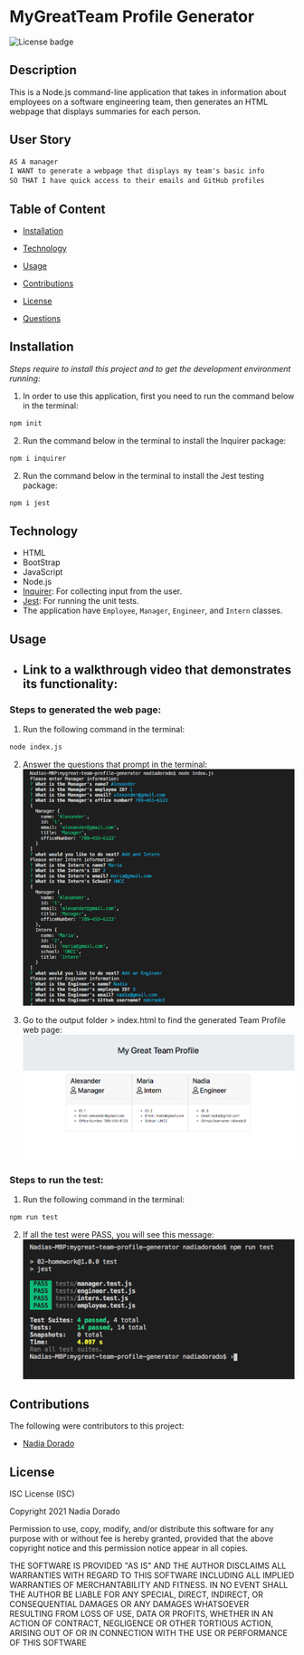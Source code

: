 # MyGreatTeam Profile Generator

![License badge](https://img.shields.io/badge/License-ISC-blue.svg)

## Description

This is a Node.js command-line application that takes in information about employees on a software engineering team, then generates an HTML webpage that displays summaries for each person.

## User Story

```md
AS A manager
I WANT to generate a webpage that displays my team's basic info
SO THAT I have quick access to their emails and GitHub profiles
```

## Table of Content

- [Installation](#installation)

- [Technology](#technology)

- [Usage](#usage)

- [Contributions](#contributions)

- [License](#license)

- [Questions](#questions)

## Installation

_Steps require to install this project and to get the development environment running:_

1. In order to use this application, first you need to run the command below in the terminal:

```bash
npm init
```

2. Run the command below in the terminal to install the Inquirer package:

```bash
npm i inquirer
```

2. Run the command below in the terminal to install the Jest testing package:

```bash
npm i jest
```

## Technology

- HTML
- BootStrap
- JavaScript
- Node.js
- [Inquirer](https://www.npmjs.com/package/inquirer): For collecting input from the user.
- [Jest](https://www.npmjs.com/package/jest): For running the unit tests.
- The application have `Employee`, `Manager`, `Engineer`, and `Intern` classes.

## Usage

- Link to a walkthrough video that demonstrates its functionality:
  -

### Steps to generated the web page:

1. Run the following command in the terminal:
```bash
node index.js
```
2. Answer the questions that prompt in the terminal:
   ![Questions in the Terminal](/Assets/img/questions.png)

3. Go to the output folder > index.html to find the generated Team Profile web page:
   ![Screenshot of the live generated web page](/Assets/img/html.png)

### Steps to run the test:
1. Run the following command in the terminal:
```bash
npm run test
```
2. If all the test were PASS, you will see this message:
   ![Test](/Assets/img/test.png)


## Contributions

The following were contributors to this project:

- [Nadia Dorado](https://github.com/ndorado3)

## License

ISC License (ISC)

Copyright 2021 Nadia Dorado

Permission to use, copy, modify, and/or distribute this software for any purpose with or without fee is hereby granted, provided that the above copyright notice and this permission notice appear in all copies.

THE SOFTWARE IS PROVIDED "AS IS" AND THE AUTHOR DISCLAIMS ALL WARRANTIES WITH REGARD TO THIS SOFTWARE INCLUDING ALL IMPLIED WARRANTIES OF MERCHANTABILITY AND FITNESS. IN NO EVENT SHALL THE AUTHOR BE LIABLE FOR ANY SPECIAL, DIRECT, INDIRECT, OR CONSEQUENTIAL DAMAGES OR ANY DAMAGES WHATSOEVER RESULTING FROM LOSS OF USE, DATA OR PROFITS, WHETHER IN AN ACTION OF CONTRACT, NEGLIGENCE OR OTHER TORTIOUS ACTION, ARISING OUT OF OR IN CONNECTION WITH THE USE OR PERFORMANCE OF THIS SOFTWARE
